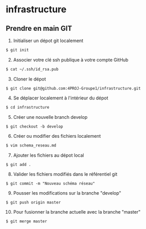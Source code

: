 # infrastructure

## Prendre en main GIT

1. Initialiser un dépot git localement
```bash
$ git init
```

2. Associer votre clé ssh publique à votre compte GitHub
```sh
$ cat ~/.ssh/id_rsa.pub 
```

3. Cloner le dépot 
```git
$ git clone git@github.com:4PROJ-Groupe1/infrastructure.git
```

4. Se déplacer localement à l'intérieur du dépot
```sh
$ cd infrastructure
```

5. Créer une nouvelle branch develop
```git
$ git checkout -b develop
```

6. Créer ou modifier des fichiers localement
```sh
$ vim schema_reseau.md
```

7. Ajouter les fichiers au dépot local
```git
$ git add .
```

8. Valider les fichiers modifiés dans le référentiel git
```git
$ git commit -m "Nouveau schéma réseau"
```

9. Pousser les modifications sur la branche "develop"
```git
$ git push origin master
```

10. Pour fusionner la branche actuelle avec la branche "master"
```git
$ git merge master
```